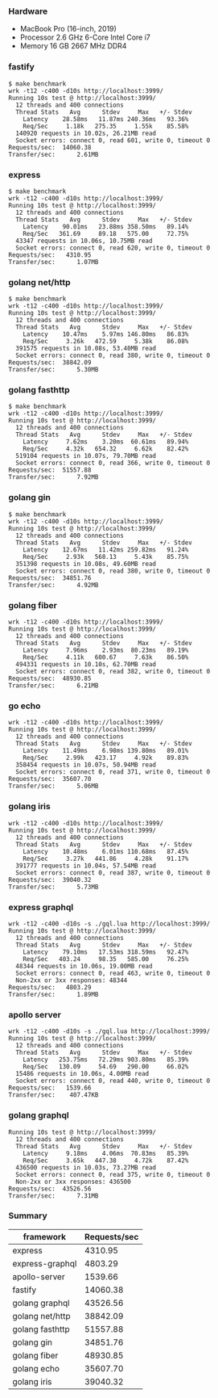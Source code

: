 ### Hardware

- MacBook Pro (16-inch, 2019)
- Processor 2.6 GHz 6-Core Intel Core i7
- Memory 16 GB 2667 MHz DDR4

### fastify

```shell
$ make benchmark
wrk -t12 -c400 -d10s http://localhost:3999/
Running 10s test @ http://localhost:3999/
  12 threads and 400 connections
  Thread Stats   Avg      Stdev     Max   +/- Stdev
    Latency    28.58ms   11.87ms 240.36ms   93.36%
    Req/Sec     1.18k   275.35     1.55k    85.58%
  140920 requests in 10.02s, 26.21MB read
  Socket errors: connect 0, read 601, write 0, timeout 0
Requests/sec:  14060.38
Transfer/sec:      2.61MB
```

### express

```shell
$ make benchmark
wrk -t12 -c400 -d10s http://localhost:3999/
Running 10s test @ http://localhost:3999/
  12 threads and 400 connections
  Thread Stats   Avg      Stdev     Max   +/- Stdev
    Latency    90.01ms   23.88ms 358.50ms   89.14%
    Req/Sec   361.69     89.18   575.00     72.75%
  43347 requests in 10.06s, 10.75MB read
  Socket errors: connect 0, read 620, write 0, timeout 0
Requests/sec:   4310.95
Transfer/sec:      1.07MB
```

### golang net/http

```shell
$ make benchmark
wrk -t12 -c400 -d10s http://localhost:3999/
Running 10s test @ http://localhost:3999/
  12 threads and 400 connections
  Thread Stats   Avg      Stdev     Max   +/- Stdev
    Latency    10.47ms    5.97ms 146.80ms   86.83%
    Req/Sec     3.26k   472.59     5.38k    86.08%
  391575 requests in 10.08s, 53.40MB read
  Socket errors: connect 0, read 380, write 0, timeout 0
Requests/sec:  38842.09
Transfer/sec:      5.30MB
```

### golang fasthttp

```shell
$ make benchmark
wrk -t12 -c400 -d10s http://localhost:3999/
Running 10s test @ http://localhost:3999/
  12 threads and 400 connections
  Thread Stats   Avg      Stdev     Max   +/- Stdev
    Latency     7.62ms    3.20ms  60.61ms   89.94%
    Req/Sec     4.32k   654.32     6.62k    82.42%
  519104 requests in 10.07s, 79.70MB read
  Socket errors: connect 0, read 366, write 0, timeout 0
Requests/sec:  51557.88
Transfer/sec:      7.92MB
```

### golang gin

```shell
$ make benchmark
wrk -t12 -c400 -d10s http://localhost:3999/
Running 10s test @ http://localhost:3999/
  12 threads and 400 connections
  Thread Stats   Avg      Stdev     Max   +/- Stdev
    Latency    12.67ms   11.42ms 259.82ms   91.24%
    Req/Sec     2.93k   568.13     5.43k    85.75%
  351398 requests in 10.08s, 49.60MB read
  Socket errors: connect 0, read 380, write 0, timeout 0
Requests/sec:  34851.76
Transfer/sec:      4.92MB
```

### golang fiber

```shell
wrk -t12 -c400 -d10s http://localhost:3999/
Running 10s test @ http://localhost:3999/
  12 threads and 400 connections
  Thread Stats   Avg      Stdev     Max   +/- Stdev
    Latency     7.96ms    2.93ms  80.23ms   89.19%
    Req/Sec     4.11k   600.67     7.63k    86.50%
  494331 requests in 10.10s, 62.70MB read
  Socket errors: connect 0, read 382, write 0, timeout 0
Requests/sec:  48930.85
Transfer/sec:      6.21MB
```

### go echo

```shell
wrk -t12 -c400 -d10s http://localhost:3999/
Running 10s test @ http://localhost:3999/
  12 threads and 400 connections
  Thread Stats   Avg      Stdev     Max   +/- Stdev
    Latency    11.49ms    6.98ms 139.80ms   89.01%
    Req/Sec     2.99k   423.17     4.92k    89.83%
  358454 requests in 10.07s, 50.94MB read
  Socket errors: connect 0, read 371, write 0, timeout 0
Requests/sec:  35607.70
Transfer/sec:      5.06MB
```

### golang iris

```shell
wrk -t12 -c400 -d10s http://localhost:3999/
Running 10s test @ http://localhost:3999/
  12 threads and 400 connections
  Thread Stats   Avg      Stdev     Max   +/- Stdev
    Latency    10.48ms    6.01ms 110.68ms   87.45%
    Req/Sec     3.27k   441.86     4.28k    91.17%
  391777 requests in 10.04s, 57.54MB read
  Socket errors: connect 0, read 387, write 0, timeout 0
Requests/sec:  39040.32
Transfer/sec:      5.73MB
```

### express graphql

```shell
wrk -t12 -c400 -d10s -s ./gql.lua http://localhost:3999/
Running 10s test @ http://localhost:3999/
  12 threads and 400 connections
  Thread Stats   Avg      Stdev     Max   +/- Stdev
    Latency    79.10ms   17.53ms 318.59ms   92.47%
    Req/Sec   403.24     98.35   585.00     76.25%
  48344 requests in 10.06s, 19.00MB read
  Socket errors: connect 0, read 463, write 0, timeout 0
  Non-2xx or 3xx responses: 48344
Requests/sec:   4803.29
Transfer/sec:      1.89MB
```

### apollo server

```shell
wrk -t12 -c400 -d10s -s ./gql.lua http://localhost:3999/
Running 10s test @ http://localhost:3999/
  12 threads and 400 connections
  Thread Stats   Avg      Stdev     Max   +/- Stdev
    Latency   253.75ms   72.29ms 903.80ms   85.39%
    Req/Sec   130.09     54.69   290.00     66.02%
  15486 requests in 10.06s, 4.00MB read
  Socket errors: connect 0, read 440, write 0, timeout 0
Requests/sec:   1539.66
Transfer/sec:    407.47KB
```

### golang graphql

```shell
Running 10s test @ http://localhost:3999/
  12 threads and 400 connections
  Thread Stats   Avg      Stdev     Max   +/- Stdev
    Latency     9.18ms    4.06ms  70.83ms   85.39%
    Req/Sec     3.65k   447.38     4.72k    87.42%
  436500 requests in 10.03s, 73.27MB read
  Socket errors: connect 0, read 375, write 0, timeout 0
  Non-2xx or 3xx responses: 436500
Requests/sec:  43526.56
Transfer/sec:      7.31MB
```

### Summary

| framework       | Requests/sec |
| --------------- | ------------ |
| express         | 4310.95      |
| express-graphql | 4803.29      |
| apollo-server   | 1539.66      |
| fastify         | 14060.38     |
| golang graphql  | 43526.56     |
| golang net/http | 38842.09     |
| golang fasthttp | 51557.88     |
| golang gin      | 34851.76     |
| golang fiber    | 48930.85     |
| golang echo     | 35607.70     |
| golang iris     | 39040.32     |
